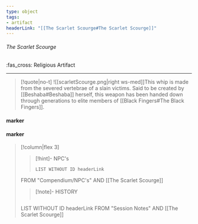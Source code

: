 ```yaml
---
type: object
tags:
- artifact
headerLink: "[[The Scarlet Scourge#The Scarlet Scourge]]"
---
```


###### The Scarlet Scourge
<span class="sub2">:fas_cross: Religious Artifact</span>
___

> [!quote|no-t]
>![[scarletScourge.png|right ws-med]]This whip is made from the severed vertebrae of a slain victims. Said to be created by [[Beshaba#Beshaba]] herself, this weapon has been handed down through generations to elite members of [[Black Fingers#The Black Fingers]].
<span class="clearfix"></span>

#### marker
#### marker
> [!column|flex 3]
>>[!hint]- NPC's
>>```dataview
>>LIST WITHOUT ID headerLink
>FROM "Compendium/NPC's" AND [[The Scarlet Scourge]]
>
>>[!note]- HISTORY
>>```dataview
>LIST WITHOUT ID headerLink
>FROM "Session Notes" AND [[The Scarlet Scourge]]